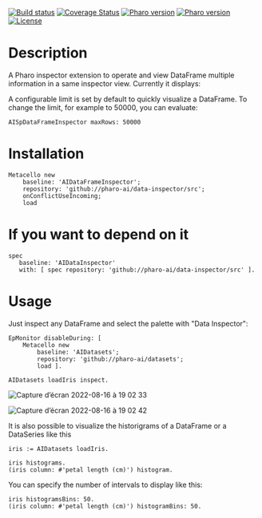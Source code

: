 [![Build status](https://github.com/pharo-ai/data-inspector/workflows/CI/badge.svg)](https://github.com/pharo-ai/data-inspector/actions/workflows/CI.yml)
[![Coverage Status](https://coveralls.io/repos/github/pharo-ai/data-inspector/badge.svg?branch=master)](https://coveralls.io/github/pharo-ai/data-inspector?branch=master)
[![Pharo version](https://img.shields.io/badge/Pharo-9.0-%23aac9ff.svg)](https://pharo.org/download)
[![Pharo version](https://img.shields.io/badge/Pharo-10-%23aac9ff.svg)](https://pharo.org/download)
[![License](https://img.shields.io/badge/license-MIT-blue.svg)](https://raw.githubusercontent.com/pharo-ai/data-inspector/master/LICENSE)

# Description

A Pharo inspector extension to operate and view DataFrame multiple information in a same inspector view. Currently it displays:

A configurable limit is set by default to quickly visualize a DataFrame. To change the limit, for example to 50000, you can evaluate:

```smalltalk
AISpDataFrameInspector maxRows: 50000
```

# Installation

```smalltalk
Metacello new
	baseline: 'AIDataFrameInspector';
	repository: 'github://pharo-ai/data-inspector/src';
	onConflictUseIncoming;
	load
```

# If you want to depend on it

```smalltalk
spec 
   baseline: 'AIDataInspector' 
   with: [ spec repository: 'github://pharo-ai/data-inspector/src' ].
```

# Usage

Just inspect any DataFrame and select the palette with "Data Inspector":

```smalltalk
EpMonitor disableDuring: [ 
	Metacello new
		baseline: 'AIDatasets';
		repository: 'github://pharo-ai/datasets';
		load ].

AIDatasets loadIris inspect.
```

![Capture d’écran 2022-08-16 à 19 02 33](https://user-images.githubusercontent.com/33934979/184937228-37bdc3ce-58ef-4009-999c-10524ef81843.png)

![Capture d’écran 2022-08-16 à 19 02 42](https://user-images.githubusercontent.com/33934979/184937251-590b12b2-5344-4f36-b043-deec1ccfce3a.png)

It is also possible to visualize the historigrams of a DataFrame or a DataSeries like this

```st
iris := AIDatasets loadIris.

iris histograms.
(iris column: #'petal length (cm)') histogram.
```

You can specify the number of intervals to display like this:

```st
iris histogramsBins: 50.
(iris column: #'petal length (cm)') histogramBins: 50.
```
